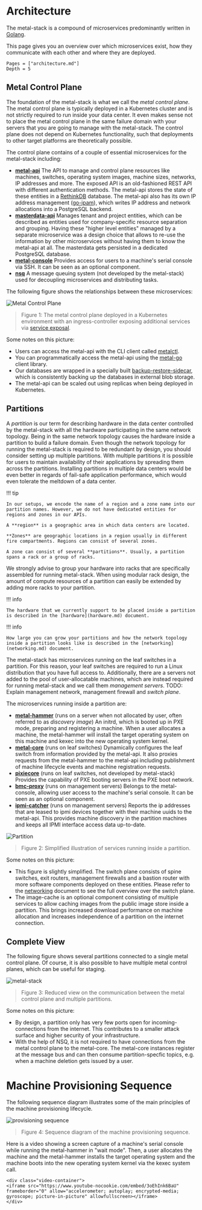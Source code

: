 # Architecture

The metal-stack is a compound of microservices predominantly written in [Golang](https://golang.org/).

This page gives you an overview over which microservices exist, how they communicate with each other and where they are deployed.

```@contents
Pages = ["architecture.md"]
Depth = 5
```

## Metal Control Plane

The foundation of the metal-stack is what we call the _metal control plane_. The metal control plane is typically deployed in a Kubernetes cluster and is not strictly required to run inside your data center. It even makes sense not to place the metal control plane in the same failure domain with your servers that you are going to manage with the metal-stack. The control plane does not depend on Kubernetes functionality, such that deployments to other target platforms are theoretically possible.

The control plane contains of a couple of essential microservices for the metal-stack including:

- **[metal-api](https://github.com/metal-stack/metal-api)**
  The API to manage and control plane resources like machines, switches, operating system images, machine sizes, networks, IP addresses and more. The exposed API is an old-fashioned REST API with different authentication methods. The metal-api stores the state of these entities in a [RethinkDB](https://rethinkdb.com/) database. The metal-api also has its own IP address management ([go-ipam](https://github.com/metal-stack/go-ipam)), which writes IP address and network allocations into a PostgreSQL backend.
- **[masterdata-api](https://github.com/metal-stack/masterdata-api)**
  Manages tenant and project entities, which can be described as entities used for company-specific resource separation and grouping. Having these "higher level entities" managed by a separate microservice was a design choice that allows to re-use the information by other microservices without having them to know the metal-api at all. The masterdata gets persisted in a dedicated PostgreSQL database.
- **[metal-console](https://github.com/metal-stack/metal-console)**
  Provides access for users to a machine's serial console via SSH. It can be seen as an optional component.
- **[nsq](https://nsq.io/)**
  A message queuing system (not developed by the metal-stack) used for decoupling microservices and distributing tasks.

The following figure shows the relationships between these microservices:

![Metal Control Plane](control-plane.svg)

> Figure 1: The metal control plane deployed in a Kubernetes environment with an ingress-controller exposing additional services via [service exposal](https://kubernetes.github.io/ingress-nginx/user-guide/exposing-tcp-udp-services/).

Some notes on this picture:

- Users can access the metal-api with the CLI client called [metalctl](https://github.com/metal-stack/metalctl).
- You can programmatically access the metal-api using the [metal-go](https://github.com/metal-stack/metal-go) client library.
- Our databases are wrapped in a specially built [backup-restore-sidecar](https://github.com/metal-stack/backup-restore-sidecar), which is consistently backing up the databases in external blob storage.
- The metal-api can be scaled out using replicas when being deployed in Kubernetes.

## Partitions

A _partition_ is our term for describing hardware in the data center controlled by the metal-stack with all the hardware participating in the same network topology. Being in the same network topology causes the hardware inside a partition to build a failure domain. Even though the network topology for running the metal-stack is required to be redundant by design, you should consider setting up multiple partitions. With multiple partitions it is possible for users to maintain availability of their applications by spreading them across the partitions. Installing partitions in multiple data centers would be even better in regards of fail-safe application performance, which would even tolerate the meltdown of a data center.

!!! tip

    In our setups, we encode the name of a region and a zone name into our partition names. However, we do not have dedicated entities for regions and zones in our APIs.

    A **region** is a geographic area in which data centers are located.

    **Zones** are geographic locations in a region usually in different fire compartments. Regions can consist of several zones.

    A zone can consist of several **partitions**. Usually, a partition spans a rack or a group of racks.

We strongly advise to group your hardware into racks that are specifically assembled for running metal-stack. When using modular rack design, the amount of compute resources of a partition can easily be extended by adding more racks to your partition.

!!! info

    The hardware that we currently support to be placed inside a partition is described in the [hardware](hardware.md) document.

!!! info

    How large you can grow your partitions and how the network topology inside a partition looks like is described in the [networking](networking.md) document.

The metal-stack has microservices running on the leaf switches in a partition. For this reason, your leaf switches are required to run a Linux distribution that you have full access to. Additionally, there are a servers not added to the pool of user-allocatable machines, which are instead required for running metal-stack and we call them _management servers_. TODO: Explain management network, management firewall and _switch plane_.

The microservices running inside a partition are:

- **[metal-hammer](https://github.com/metal-stack/metal-hammer)** (runs on a server when not allocated by user, often referred to as _discovery image_) An initrd, which is booted up in PXE mode, preparing and registering a machine. When a user allocates a machine, the metal-hammer will install the target operating system on this machine and kexec into the new operating system kernel.
- **[metal-core](https://github.com/metal-stack/metal-core)** (runs on leaf switches) Dynamically configures the leaf switch from information provided by the metal-api. It also proxies requests from the metal-hammer to the metal-api including publishment of machine lifecycle events and machine registration requests.
- **[pixiecore](https://github.com/danderson/netboot/tree/master/pixiecore)** (runs on leaf switches, not developed by metal-stack) Provides the capability of PXE booting servers in the PXE boot network.
- **[bmc-proxy](https://github.com/metal-stack/metal-console)** (runs on management servers) Belongs to the metal-console, allowing user access to the machine's serial console. It can be seen as an optional component.
- **[ipmi-catcher](https://github.com/metal-stack/ipmi-catcher)** (runs on management servers) Reports the ip addresses that are leased to ipmi devices together with their machine uuids to the metal-api. This provides machine discovery in the partition machines and keeps all IPMI interface access data up-to-date.

![Partition](partition.svg)

> Figure 2: Simplified illustration of services running inside a partition.

Some notes on this picture:

- This figure is slightly simplified. The switch plane consists of spine switches, exit routers, management firewalls and a bastion router with more software components deployed on these entities. Please refer to the [networking](networking.md) document to see the full overview over the switch plane.
- The image-cache is an optional component consisting of multiple services to allow caching images from the public image store inside a partition. This brings increased download performance on machine allocation and increases independence of a partition on the internet connection.

## Complete View

The following figure shows several partitions connected to a single metal control plane. Of course, it is also possible to have multiple metal control planes, which can be useful for staging.

![metal-stack](metal-stack.svg)

> Figure 3: Reduced view on the communication between the metal control plane and multiple partitions.

Some notes on this picture:

- By design, a partition only has very few ports open for incoming-connections from the internet. This contributes to a smaller attack surface and higher security of your infrastructure.
- With the help of NSQ, it is not required to have connections from the metal control plane to the metal-core. The metal-core instances register at the message bus and can then consume partition-specfic topics, e.g. when a machine deletion gets issued by a user.

# Machine Provisioning Sequence

The following sequence diagram illustrates some of the main principles of the machine provisioning lifecycle.

![provisioning sequence](provisioning_sequence.svg)

> Figure 4: Sequence diagram of the machine provisioning sequence.

Here is a video showing a screen capture of a machine's serial console while running the metal-hammer in "wait mode". Then, a user allocates the machine and the metal-hammer installs the target operating system and the machine boots into the new operating system kernel via the kexec system call.

```@raw html
<div class="video-container">
<iframe src="https://www.youtube-nocookie.com/embed/3oEhInk6BaU" frameborder="0" allow="accelerometer; autoplay; encrypted-media; gyroscope; picture-in-picture" allowfullscreen></iframe>
</div>
```

